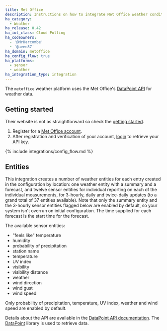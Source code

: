 ```yaml
---
title: Met Office
description: Instructions on how to integrate Met Office weather conditions into Home Assistant.
ha_category:
  - Weather
ha_release: 0.42
ha_iot_class: Cloud Polling
ha_codeowners:
  - '@MrHarcombe'
  - '@avee87'
ha_domain: metoffice
ha_config_flow: true
ha_platforms:
  - sensor
  - weather
ha_integration_type: integration
---
```


The `metoffice` weather platform uses the Met Office's [DataPoint API](https://www.metoffice.gov.uk/datapoint) for weather data. 
## Getting started
Their website is not as straightforward so check the [getting started](https://www.metoffice.gov.uk/services/data/datapoint/getting-started).
1. Register for a [Met Office account](https://register.metoffice.gov.uk/WaveRegistrationClient/public/register.do?service=datapoint). 
2. After registration and verification of your account, [login](https://register.metoffice.gov.uk/MyAccountClient/account/view) to retrieve your API key.

{% include integrations/config_flow.md %}

## Entities

This integration creates a number of weather entities for each entry created in the configuration by location: one weather entity with a summary and a forecast, and twelve sensor entities for individual reporting on each of the individual measurements, for 3-hourly, daily and twice-daily updates (to a grand total of 37 entities available). Note that only the summary entity and the 3-hourly sensor entities flagged below are enabled by default, so your system isn't overrun on initial configuration. The time supplied for each forecast is the start time for the forecast.

The available sensor entities:

- "feels like" temperature
- humidity
- probability of precipitation
- station name
- temperature
- UV index
- visibility
- visibility distance
- weather
- wind direction
- wind gust
- wind speed

Only probability of precipitation, temperature, UV index, weather and wind speed are enabled by default.

Details about the API are available in the [DataPoint API documentation](https://www.metoffice.gov.uk/services/data/datapoint/api-reference). The [DataPoint](https://github.com/EJEP/datapoint-python) library is used to retrieve data.
